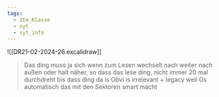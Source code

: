 ```yaml
---
tags:
  - 2te_Klasse
  - syt
  - syt_info
---
```


![[DR21-02-2024-26.excalidraw]]
> Das ding muss ja sich wenn zum Lesen wechselt nach weiter nach außen oder halt näher, so dass das lese ding, nicht immer 20 mal durchdreht bis dass ding da is
> Obvi is irrelevant + legacy weil Os automatisch das mit den Sektoren smart macht